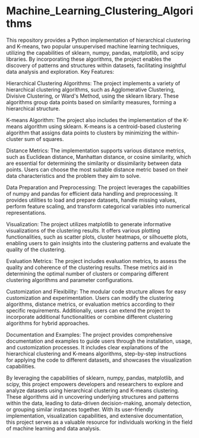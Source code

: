 # Machine_Learning_Clustering_Algorithms
This repository provides a Python implementation of hierarchical clustering and K-means, two popular unsupervised machine learning techniques, utilizing the capabilities of sklearn, numpy, pandas, matplotlib, and scipy libraries.
By incorporating these algorithms, the project enables the discovery of patterns and structures within datasets, facilitating insightful data analysis and exploration.
Key Features:

Hierarchical Clustering Algorithms: The project implements a variety of hierarchical clustering algorithms, such as Agglomerative Clustering, Divisive Clustering, or Ward's Method, using the sklearn library. These algorithms group data points based on similarity measures, forming a hierarchical structure.

K-means Algorithm: The project also includes the implementation of the K-means algorithm using sklearn. K-means is a centroid-based clustering algorithm that assigns data points to clusters by minimizing the within-cluster sum of squares.

Distance Metrics: The implementation supports various distance metrics, such as Euclidean distance, Manhattan distance, or cosine similarity, which are essential for determining the similarity or dissimilarity between data points. Users can choose the most suitable distance metric based on their data characteristics and the problem they aim to solve.

Data Preparation and Preprocessing: The project leverages the capabilities of numpy and pandas for efficient data handling and preprocessing. It provides utilities to load and prepare datasets, handle missing values, perform feature scaling, and transform categorical variables into numerical representations.

Visualization: The project utilizes matplotlib to generate informative visualizations of the clustering results. It offers various plotting functionalities, such as scatter plots, cluster heatmaps, or silhouette plots, enabling users to gain insights into the clustering patterns and evaluate the quality of the clustering.

Evaluation Metrics: The project includes evaluation metrics, to assess the quality and coherence of the clustering results. These metrics aid in determining the optimal number of clusters or comparing different clustering algorithms and parameter configurations.

Customization and Flexibility: The modular code structure allows for easy customization and experimentation. Users can modify the clustering algorithms, distance metrics, or evaluation metrics according to their specific requirements. Additionally, users can extend the project to incorporate additional functionalities or combine different clustering algorithms for hybrid approaches.

Documentation and Examples: The project provides comprehensive documentation and examples to guide users through the installation, usage, and customization processes. It includes clear explanations of the hierarchical clustering and K-means algorithms, step-by-step instructions for applying the code to different datasets, and showcases the visualization capabilities.

By leveraging the capabilities of sklearn, numpy, pandas, matplotlib, and scipy, this project empowers developers and researchers to explore and analyze datasets using hierarchical clustering and K-means clustering. These algorithms aid in uncovering underlying structures and patterns within the data, leading to data-driven decision-making, anomaly detection, or grouping similar instances together. With its user-friendly implementation, visualization capabilities, and extensive documentation, this project serves as a valuable resource for individuals working in the field of machine learning and data analysis.
